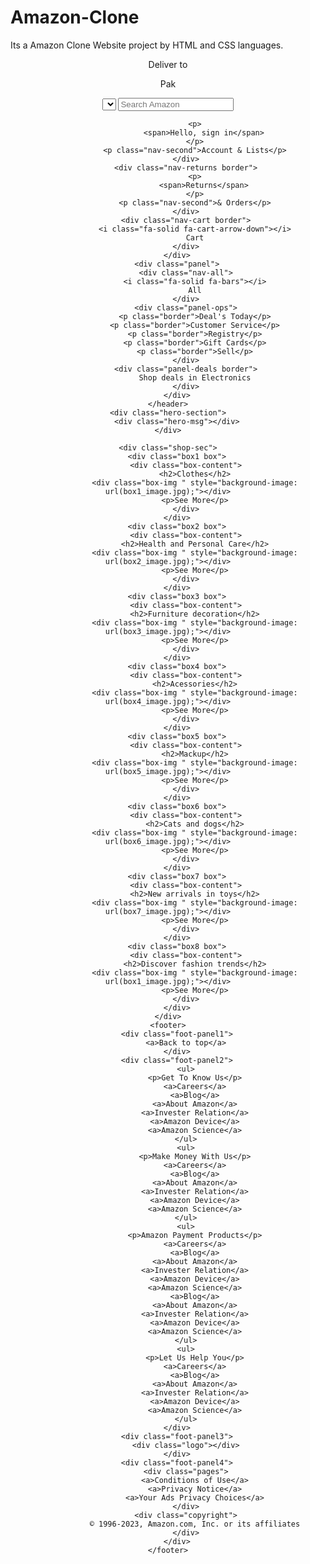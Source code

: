 # Amazon-Clone
Its a Amazon Clone Website project by HTML and CSS  languages.
<!DOCTYPE html>
<html lang="en">
<head>
    <meta charset="UTF-8">
    <meta http-equiv="X-UA-Compatible" content="IE=edge">
    <meta name="viewport" content="width=device-width, initial-scale=1.0">
    <title>Amazon Clone</title>
    <link rel="stylesheet" href="https://cdnjs.cloudflare.com/ajax/libs/font-awesome/6.4.0/css/all.min.css" integrity="sha512-iecdLmaskl7CVkqkXNQ/ZH/XLlvWZOJyj7Yy7tcenmpD1ypASozpmT/E0iPtmFIB46ZmdtAc9eNBvH0H/ZpiBw==" crossorigin="anonymous" referrerpolicy="no-referrer" />
    <link rel="stylesheet" href="Astyle.css">
</head>
<body>
    <header>
        <div class="navbar">
            <div class="nav-logo border">
                <div class="logo"></div>
            </div>
            <div class="nav-address border">
                <p class="add-first">Deliver to
                </p>
                <div class="add-icon">
                    <i class="fa-solid fa-location-dot"></i>
                    <p class="add-sec">Pak</p>
                </div>
            </div>
            <div class="nav-search">
                <select class="search-select"><p>
                    All
                </p>></select>
                <input placeholder="Search Amazon" class="search-input">
                <div class="search-icon">
                    <i class="fa-solid fa-magnifying-glass"></i>
                </div>
            </div>
            <div class="nav-signin border">
                
                <p>
                    <span>Hello, sign in</span>
                </p>
                <p class="nav-second">Account & Lists</p>
            </div>
            <div class="nav-returns border">
                <p>
                    <span>Returns</span>
                </p>
                <p class="nav-second">& Orders</p>
            </div>
            <div class="nav-cart border">
                <i class="fa-solid fa-cart-arrow-down"></i>
                Cart
            </div>
        </div>
        <div class="panel">
            <div class="nav-all">
                <i class="fa-solid fa-bars"></i>
                All
            </div>
            <div class="panel-ops">
                <p class="border">Deal's Today</p>
                <p class="border">Customer Service</p>
                <p class="border">Registry</p>
                <p class="border">Gift Cards</p>
                <p class="border">Sell</p>
            </div>
            <div class="panel-deals border">
                Shop deals in Electronics
            </div>
        </div>
    </header>
    <div class="hero-section">
        <div class="hero-msg"></div>
    </div>

    <div class="shop-sec">
        <div class="box1 box">
            <div class="box-content">
                <h2>Clothes</h2>
                <div class="box-img " style="background-image: url(box1_image.jpg);"></div>
                <p>See More</p>
            </div>
        </div>
        <div class="box2 box">
            <div class="box-content">
                <h2>Health and Personal Care</h2>
                <div class="box-img " style="background-image: url(box2_image.jpg);"></div>
                <p>See More</p>
            </div>
        </div>
        <div class="box3 box">
            <div class="box-content">
                <h2>Furniture decoration</h2>
                <div class="box-img " style="background-image: url(box3_image.jpg);"></div>
                <p>See More</p>
            </div>
        </div>
        <div class="box4 box">
            <div class="box-content">
                <h2>Acessories</h2>
                <div class="box-img " style="background-image: url(box4_image.jpg);"></div>
                <p>See More</p>
            </div>
        </div>
        <div class="box5 box">
            <div class="box-content">
                <h2>Mackup</h2>
                <div class="box-img " style="background-image: url(box5_image.jpg);"></div>
                <p>See More</p>
            </div>
        </div>
        <div class="box6 box">
            <div class="box-content">
                <h2>Cats and dogs</h2>
                <div class="box-img " style="background-image: url(box6_image.jpg);"></div>
                <p>See More</p>
            </div>
        </div>
        <div class="box7 box">
            <div class="box-content">
                <h2>New arrivals in toys</h2>
                <div class="box-img " style="background-image: url(box7_image.jpg);"></div>
                <p>See More</p>
            </div>
        </div>
        <div class="box8 box">
            <div class="box-content">
                <h2>Discover fashion trends</h2>
                <div class="box-img " style="background-image: url(box1_image.jpg);"></div>
                <p>See More</p>
            </div>
        </div>
    </div>
    <footer>
        <div class="foot-panel1">
            <a>Back to top</a>
        </div>
        <div class="foot-panel2">
            <ul>
                <p>Get To Know Us</p>
                <a>Careers</a>
                <a>Blog</a>
                <a>About Amazon</a>
                <a>Invester Relation</a>
                <a>Amazon Device</a>
                <a>Amazon Science</a>
            </ul>
            <ul>
                <p>Make Money With Us</p>
                <a>Careers</a>
                <a>Blog</a>
                <a>About Amazon</a>
                <a>Invester Relation</a>
                <a>Amazon Device</a>
                <a>Amazon Science</a>
            </ul>
            <ul>
                <p>Amazon Payment Products</p>
                <a>Careers</a>
                <a>Blog</a>
                <a>About Amazon</a>
                <a>Invester Relation</a>
                <a>Amazon Device</a>
                <a>Amazon Science</a>
                <a>Blog</a>
                <a>About Amazon</a>
                <a>Invester Relation</a>
                <a>Amazon Device</a>
                <a>Amazon Science</a>
            </ul>
            <ul>
                <p>Let Us Help You</p>
                <a>Careers</a>
                <a>Blog</a>
                <a>About Amazon</a>
                <a>Invester Relation</a>
                <a>Amazon Device</a>
                <a>Amazon Science</a>
            </ul>
        </div>
        <div class="foot-panel3">
            <div class="logo"></div>
        </div>
        <div class="foot-panel4">
            <div class="pages">
                <a>Conditions of Use</a>
                <a>Privacy Notice</a>
                <a>Your Ads Privacy Choices</a>
            </div>
            <div class="copyright">
                © 1996-2023, Amazon.com, Inc. or its affiliates
            </div>
        </div>
    </footer>
</body>
</html>
